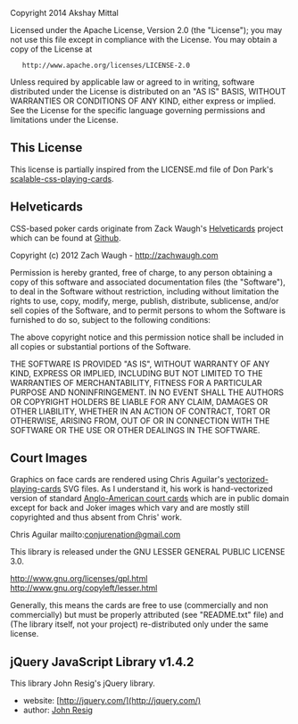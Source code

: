 Copyright 2014 Akshay Mittal

   Licensed under the Apache License, Version 2.0 (the "License");
   you may not use this file except in compliance with the License.
   You may obtain a copy of the License at

       http://www.apache.org/licenses/LICENSE-2.0

   Unless required by applicable law or agreed to in writing, software
   distributed under the License is distributed on an "AS IS" BASIS,
   WITHOUT WARRANTIES OR CONDITIONS OF ANY KIND, either express or implied.
   See the License for the specific language governing permissions and
   limitations under the License.

## This License

This license is partially inspired from the LICENSE.md file of Don Park's [scalable-css-playing-cards](https://github.com/donpark/scalable-css-playing-cards).

## Helveticards

CSS-based poker cards originate from Zack Waugh's [Helveticards](http://zachwaugh.com/helveticards/index.html) project which can be found at [Github](https://github.com/zachwaugh/Helveticards).

Copyright (c) 2012 Zach Waugh - http://zachwaugh.com

Permission is hereby granted, free of charge, to any person obtaining a copy of this software and associated documentation files (the "Software"), to deal in the Software without restriction, including without limitation the rights to use, copy, modify, merge, publish, distribute, sublicense, and/or sell copies of the Software, and to permit persons to whom the Software is furnished to do so, subject to the following conditions:

The above copyright notice and this permission notice shall be included in all copies or substantial portions of the Software.

THE SOFTWARE IS PROVIDED "AS IS", WITHOUT WARRANTY OF ANY KIND, EXPRESS OR IMPLIED, INCLUDING BUT NOT LIMITED TO THE WARRANTIES OF MERCHANTABILITY, FITNESS FOR A PARTICULAR PURPOSE AND NONINFRINGEMENT. IN NO EVENT SHALL THE AUTHORS OR COPYRIGHT HOLDERS BE LIABLE FOR ANY CLAIM, DAMAGES OR OTHER LIABILITY, WHETHER IN AN ACTION OF CONTRACT, TORT OR OTHERWISE, ARISING FROM, OUT OF OR IN CONNECTION WITH THE SOFTWARE OR THE USE OR OTHER DEALINGS IN THE SOFTWARE.

## Court Images

Graphics on face cards are rendered using Chris Aguilar's [vectorized-playing-cards](http://code.google.com/p/vectorized-playing-cards/) SVG files. As I understand it, his work is hand-vectorized version of standard [Anglo-American court cards](http://www.madore.org/~david/misc/cards.html) which are in public domain except for back and Joker images which vary and are mostly still copyrighted and thus absent from Chris' work.

Chris Aguilar
mailto:conjurenation@gmail.com

This library is released under the GNU LESSER GENERAL PUBLIC LICENSE 3.0.

http://www.gnu.org/licenses/gpl.html
http://www.gnu.org/copyleft/lesser.html

Generally, this means the cards are free to use (commercially and non commercially) but must be properly attributed (see "README.txt" file) and (The library itself, not your project) re-distributed only under the same license.

## jQuery JavaScript Library v1.4.2

This library John Resig's jQuery library.

- website: [http://jquery.com/](http://jquery.com/)
- author: [John Resig](https://github.com/jeresig)